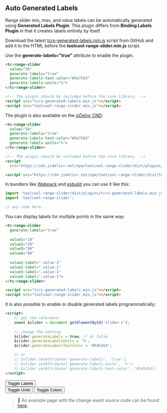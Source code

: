 ## Auto Generated Labels

<div data-examples="auto-generated-labels"></div> 

Range slider min, max, and value labels can be automatically generated using **Generated Labels Plugin**. This plugin differs from **Binding Labels Plugin** in that it creates labels entirely by itself.

Download the latest [tcrs-generated-labels.min.js](https://github.com/toolcool-org/toolcool-range-slider/blob/main/dist/plugins/tcrs-generated-labels.min.js) script from GitHub and add it to the HTML before the **toolcool-range-slider.min.js** script.

Use the **generate-labels="true"** attribute to enable the plugin.

```html
<tc-range-slider 
  value="50"
  generate-labels="true"
  generate-labels-text-color="#5e7593"
  generate-labels-units="%">
</tc-range-slider>

<!-- The plugin should be included before the core library. -->
<script src="tcrs-generated-labels.min.js"></script>
<script src="toolcool-range-slider.min.js"></script>
```

<div class="my-12 flex flex-col items-center">
    <tc-range-slider 
        value="50"
        generate-labels="true"
        generate-labels-text-color="#5e7593"
        generate-labels-units="%"></tc-range-slider>
</div>

The plugin is also available on the [jsDelivr CND](https://www.jsdelivr.com/package/npm/toolcool-range-slider):

```html
<tc-range-slider
  value="50"
  generate-labels="true"
  generate-labels-text-color="#5e7593"
  generate-labels-units="%">
</tc-range-slider>

<!-- The plugin should be included before the core library. -->
<script 
  src="https://cdn.jsdelivr.net/npm/toolcool-range-slider/dist/plugins/tcrs-generated-labels.min.js"></script>

<script src="https://cdn.jsdelivr.net/npm/toolcool-range-slider/dist/toolcool-range-slider.min.js"></script>
```

In bundlers like [Webpack](https://webpack.js.org/) and [esbuild](https://esbuild.github.io/) you can use it like this:

```js
import 'toolcool-range-slider/dist/plugins/tcrs-generated-labels.min.js';
import 'toolcool-range-slider';

// any code here...
```

You can display labels for multiple points in the same way:

```html
<tc-range-slider
  generate-labels="true"
  
  value1="10"
  value2="20"
  value3="80"
  value4="90"
  
  value1-label=".value-1"
  value2-label=".value-1"
  value3-label=".value-1"
  value4-label=".value-1">
</tc-range-slider>

<script src="tcrs-generated-labels.min.js"></script>
<script src="toolcool-range-slider.min.js"></script>
```

<div class="my-12 flex flex-col items-center">
    <tc-range-slider 
      generate-labels="true"
      value1="10"
      value2="20"
      value3="80"
      value4="90"
      value1-label=".value-1"
      value2-label=".value-2"
      value3-label=".value-3"
      value4-label=".value-4">
    </tc-range-slider>
</div>

It is also possible to enable or disable generated labels programmatically:

```html
<script>
    // get the reference
    const $slider = document.getElementById('slider-1');
    
    // change the setting
    $slider.generateLabels = true; // or false
    $slider.generateLabelsUnits = '%';
    $slider.generateLabelsTextColor = '#545454';

    // or 
    // $slider.setAttribute('generate-labels', 'true');
    // $slider.setAttribute('generate-labels-units', '%');
    // $slider.setAttribute('generate-labels-text-color', '#545454);
</script>
```

<div class="my-12 flex flex-col items-center">
    <tc-range-slider 
        id="slider-3" 
        value1="30"
        value2="70"
        generate-labels="true"></tc-range-slider>
    <button id="toggle-gen-labels" type="button" class="group inline-flex items-center h-9 rounded-full text-sm font-semibold whitespace-nowrap px-3 focus:outline-none focus:ring-2 bg-sky-50 text-sky-600 hover:bg-sky-100 hover:text-sky-700 focus:ring-sky-600 mt-8">Toggle Labels</button>
</div> 

<div class="my-12 flex flex-col items-center">
    <tc-range-slider 
        id="slider-4" 
        value1="30"
        value2="70"
        generate-labels="true"></tc-range-slider>
    <div class="flex items-center justify-center">
        <button id="toggle-gen-labels-units" type="button" class="group inline-flex items-center h-9 rounded-full text-sm font-semibold whitespace-nowrap px-3 focus:outline-none focus:ring-2 bg-sky-50 text-sky-600 hover:bg-sky-100 hover:text-sky-700 focus:ring-sky-600 mt-8 mr-4">Toggle Units</button>
        <button id="toggle-gen-labels-colors" type="button" class="group inline-flex items-center h-9 rounded-full text-sm font-semibold whitespace-nowrap px-3 focus:outline-none focus:ring-2 bg-sky-50 text-sky-600 hover:bg-sky-100 hover:text-sky-700 focus:ring-sky-600 mt-8">Toggle Colors</button>
    </div>
</div> 

> :pushpin: An example page with the change event source code can be found [here](https://github.com/toolcool-org/toolcool-range-slider/blob/main/examples/30-autogenerated-labels-plugin.html).


